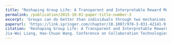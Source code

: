 ```yaml
---
title: "Reshaping Group Life: A Transparent and Interpretable Reward Model to Enhance Fairness in Groups"
permalink: /publication/2015-10-01-paper-title-number-3
excerpt: 'Groups can do better than individuals through two mechanisms: aggregation and synergy. Aggregation means bringing knowledge together, and synergy means increasing the effectiveness that comes about through joint action or cooperation. However, we usually measure a group’s effectiveness by productivity outcome but disregard the other critical aspects, specifically the experiences and sustainability of the team: does the group member feel fair? Without the sense of fairness, group members do not have a clear metric on how their contributions lead to rewards, and may gradually lose the motivation to engage and contribute. Groups can suffer both in terms of aggregation and synergy. Our goal in this work-in-progress paper is to formulate a user-interpretable and -transparent reward model to operationalize fairness in groups. We apply the model to design a workload tracking dashboard for group members to view and negotiate individual workloads transparently, and to improve fairness both in group procedure and outcome.'
paperurl: 'https://link.springer.com/chapter/10.1007/978-3-031-42141-9_18'
citation: 'Reshaping Group Life: A Transparent and Interpretable Reward Model to Enhance Fairness in Groups
Jia-Wei Liang, Hao-Chuan Wang. Conference on Collaboration Technologies and Social Computing, Springer Nature Switzerland, 209-216, 2023.'
---
```

